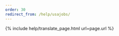 ```yaml
---
order: 30
redirect_from: /help/usajobs/
---
```


{% include help/translate_page.html url=page.url %}
